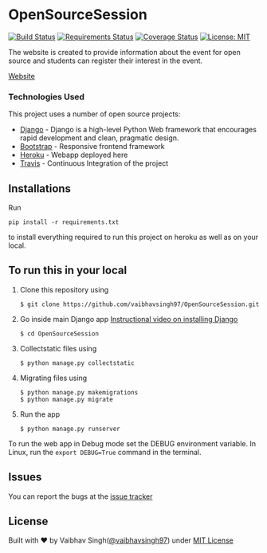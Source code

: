 # OpenSourceSession

[![Build Status](https://travis-ci.org/vaibhavsingh97/OpenSourceSession.svg?branch=master)](https://travis-ci.org/vaibhavsingh97/OpenSourceSession)
[![Requirements Status](https://requires.io/github/vaibhavsingh97/OpenSourceSession/requirements.svg?branch=master)](https://requires.io/github/vaibhavsingh97/OpenSourceSession/requirements/?branch=master)
[![Coverage Status](https://coveralls.io/repos/github/vaibhavsingh97/OpenSourceSession/badge.svg?branch=master)](https://coveralls.io/github/vaibhavsingh97/OpenSourceSession?branch=master)
[![License: MIT](https://img.shields.io/badge/License-MIT-blue.svg)](https://vaibhavsingh97.mit-license.org/)


The website is created to provide information about the event for open source and students can register their interest in the event.

[Website](https://open-source-session.herokuapp.com/)


### Technologies Used

This project uses a number of open source projects:

* [Django](https://www.djangoproject.com/) - Django is a high-level Python Web framework that encourages rapid development and clean, pragmatic design.
* [Bootstrap](https://getbootstrap.com/docs/3.3/) - Responsive frontend framework
* [Heroku](https://www.heroku.com/) - Webapp deployed here
* [Travis](travis-ci.org) - Continuous Integration of the project

## Installations
Run
```
pip install -r requirements.txt
```
to install everything required to run this project on heroku as well as on your local.


## To run this in your local

1. Clone this repository using
	```
	$ git clone https://github.com/vaibhavsingh97/OpenSourceSession.git
	```

2. Go inside main Django app [Instructional video on installing Django](https://youtu.be/qgGIqRFvFFk)
	```
	$ cd OpenSourceSession
	```

3. Collectstatic files using
	```
	$ python manage.py collectstatic
	```

3. Migrating files using
	```
	$ python manage.py makemigrations
    $ python manage.py migrate
	```

4. Run the app
	```
	$ python manage.py runserver
	```

To run the web app in Debug mode set the DEBUG environment variable.
In Linux, run the `export DEBUG=True` command in the terminal.

## Issues

You can report the bugs at the [issue tracker](https://github.com/vaibhavsingh97/StalkPy/issues)

## License

Built with ♥ by Vaibhav Singh([@vaibhavsingh97](https://github.com/vaibhavsingh97)) under [MIT License](https://vaibhavsingh97.mit-license.org/)

